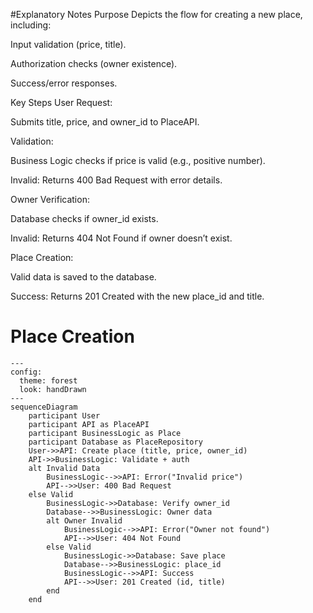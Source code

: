 #Explanatory Notes
Purpose
Depicts the flow for creating a new place, including:

Input validation (price, title).

Authorization checks (owner existence).

Success/error responses.

Key Steps
User Request:

Submits title, price, and owner_id to PlaceAPI.

Validation:

Business Logic checks if price is valid (e.g., positive number).

Invalid: Returns 400 Bad Request with error details.

Owner Verification:

Database checks if owner_id exists.

Invalid: Returns 404 Not Found if owner doesn’t exist.

Place Creation:

Valid data is saved to the database.

Success: Returns 201 Created with the new place_id and title.


# Place Creation
```mermaid
---
config:
  theme: forest
  look: handDrawn
---
sequenceDiagram
    participant User
    participant API as PlaceAPI
    participant BusinessLogic as Place
    participant Database as PlaceRepository
    User->>API: Create place (title, price, owner_id)
    API->>BusinessLogic: Validate + auth
    alt Invalid Data
        BusinessLogic-->>API: Error("Invalid price")
        API-->>User: 400 Bad Request
    else Valid
        BusinessLogic->>Database: Verify owner_id
        Database-->>BusinessLogic: Owner data
        alt Owner Invalid
            BusinessLogic-->>API: Error("Owner not found")
            API-->>User: 404 Not Found
        else Valid
            BusinessLogic->>Database: Save place
            Database-->>BusinessLogic: place_id
            BusinessLogic-->>API: Success
            API-->>User: 201 Created (id, title)
        end
    end
